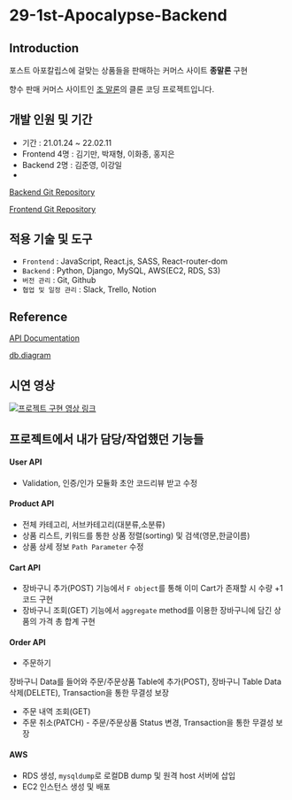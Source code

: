 # 29-1st-Apocalypse-Backend

## Introduction
포스트 아포칼립스에 걸맞는 상품들을 판매하는 커머스 사이트 __종말론__ 구현

향수 판매 커머스 사이트인 [조 말론](https://www.jomalone.co.kr/)의 클론 코딩 프로젝트입니다.


## 개발 인원 및 기간
- 기간 : 21.01.24 ~ 22.02.11
- Frontend 4명 : 김기만, 박재형, 이화종, 홍지은
- Backend  2명 : 김준영, 이강일
- 
[Backend Git Repository](https://github.com/wecode-bootcamp-korea/29-1st-Apocalypse-backend)

[Frontend Git Repository](https://github.com/wecode-bootcamp-korea/29-1st-Apocalypse-frontend)

## 적용 기술 및 도구
- `Frontend`       : JavaScript, React.js, SASS, React-router-dom
- `Backend`        : Python, Django, MySQL, AWS(EC2, RDS, S3)
- `버전 관리`        : Git, Github  
- `협업 및 일정 관리` : Slack, Trello, Notion


## Reference
[API Documentation](https://documenter.getpostman.com/view/19473444/UVeJKkH6)

[db.diagram](https://dbdiagram.io/d/61ee2a5b7cf3fc0e7c59b78f)

## 시연 영상
[![프로젝트 구현 영상 링크](https://img.youtube.com/vi/rbnuJMyuUyM/sddefault.jpg)](https://www.youtube.com/watch?v=rbnuJMyuUyM)

## 프로젝트에서 내가 담당/작업했던 기능들

#### User API
- Validation, 인증/인가 모듈화 초안 코드리뷰 받고 수정

#### Product API
- 전체 카테고리, 서브카테고리(대분류,소분류)
- 상품 리스트, 키워드를 통한 상품 정렬(sorting) 및 검색(영문,한글이름)
- 상품 상세 정보 `Path Parameter` 수정  

#### Cart API
- 장바구니 추가(POST) 기능에서 `F object`를 통해 이미 Cart가 존재할 시 수량 +1 코드 구현
- 장바구니 조회(GET) 기능에서 `aggregate` method를 이용한 장바구니에 담긴 상품의 가격 총 합계 구현

#### Order API
- 주문하기

장바구니 Data를 들어와 주문/주문상품 Table에 추가(POST), 장바구니 Table Data 삭제(DELETE), Transaction을 통한 무결성 보장
- 주문 내역 조회(GET)
- 주문 취소(PATCH) - 주문/주문상품 Status 변경, Transaction을 통한 무결성 보장

#### AWS
- RDS 생성, `mysqldump`로 로컬DB dump 및 원격 host 서버에 삽입
- EC2 인스턴스 생성 및 배포 
